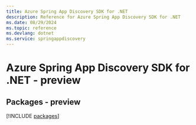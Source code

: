 ```yaml
---
title: Azure Spring App Discovery SDK for .NET
description: Reference for Azure Spring App Discovery SDK for .NET
ms.date: 08/29/2024
ms.topic: reference
ms.devlang: dotnet
ms.service: springappdiscovery
---
```

# Azure Spring App Discovery SDK for .NET - preview
## Packages - preview
[!INCLUDE [packages](spring-app-discovery-index.md)]